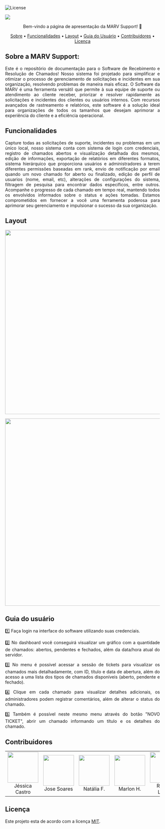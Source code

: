 <img alt="License" src="https://img.shields.io/badge/license-MIT-brightgreen">  

<img src="https://github.com/MARVSupport/.github/assets/114708609/44b51071-aa31-44e0-8a97-7cc7111acbdd"> </p>


 <p align="center"> 
 Bem-vindo a página de apresentação da MARV Support! 👋 <p/>

 <p align="center">
 <a href="#sobre-a-marv-support">Sobre</a> •
 <a href="#funcionalidades">Funcionalidades</a> •
 <a href="#layout">Layout</a> •
 <a href="#guia-do-usuário">Guia do Usuário</a> •
 <a href="#contribuidores">Contribuidores</a> • 
 <a href="#licença">Licença</a>
</p>

## Sobre a MARV Support: 
<p align="justify">
Este é o repositório de documentação para o Software de Recebimento e Resolução de Chamados! Nosso sistema foi projetado para simplificar e otimizar o processo de gerenciamento de solicitações e incidentes em sua organização, resolvendo problemas de maneira mais eficaz.  O Software da MARV  é uma ferramenta versátil que permite à sua equipe de suporte ou atendimento ao cliente receber, priorizar e resolver rapidamente as solicitações e incidentes dos clientes ou usuários internos. Com recursos avançados de rastreamento e relatórios, este software é a solução ideal para organizações de todos os tamanhos que desejam aprimorar a experiência do cliente e a eficiência operacional. </p>


## Funcionalidades
<p align="justify">Capture todas as solicitações de suporte, incidentes ou problemas em um único local, nosso sistema conta com sistema de login com credenciais, registro de chamados abertos e visualização detalhada dos mesmos, edição de informações, exportação de relatórios em diferentes formatos, sistema hierárquico que proporciona usuários e administradores a terem diferentes permissões baseadas em rank, envio de notificação por email quando um novo chamado for aberto ou finalizado, edição de perfil de usuarios (nome, email, etc), alterações de configurações do sistema, filtragem de pesquisa para encontrar dados específicos, entre outros. 
Acompanhe o progresso de cada chamado em tempo real, mantendo todos os envolvidos informados sobre o status e ações tomadas.
Estamos comprometidos em fornecer a você uma ferramenta poderosa para aprimorar seu gerenciamento e impulsionar o sucesso da sua organização. </p>



## Layout

<p align="center"> <img  src="https://github.com/MARVSupport/.github/assets/114708609/75d50787-6697-46ee-8ec6-2df58d63f361"  width="600px;"> </p>
<p align="center"> <img src="https://github.com/MARVSupport/.github/assets/114708609/0c07face-c962-4666-841f-208967276de1" width="610">

 
## Guia do usuário
<p align="justify">1️⃣ Faça login na interface do software utilizando suas credenciais.</p>
<p align="justify">2️⃣ No dashboard você conseguirá visualizar um gráfico com a quantidade de chamados: abertos, pendentes e fechados, além da data/hora atual do servidor.</p>
<p align="justify">3️⃣ No menu é possível acessar a sessão de tickets para visualizar os chamados mais detalhadamente, com ID, título e data de abertura, além do acesso a uma lista dos tipos de chamados disponíveis (aberto, pendente e fechado).<p/>
<p align="justify">4️⃣ Clique em cada chamado para visualizar detalhes adicionais, os administradores podem registrar comentários, além de alterar o status do chamado.</p>
<p align="justify">5️⃣ Também é possível neste mesmo menu através do botão "NOVO TICKET", abrir um chamado informando um título e os detalhes do chamado.</p>



## Contribuidores

<table>
 <tr> 
    <td align="center"> <img  src="https://github.com/MARVSupport/.github/assets/114708609/7b5a51e0-e429-4e14-b6a9-4cf0e66ebc8c" width=100px> <br/> Jéssica Castro </td>
    <td align="center"> <img  src="https://github.com/MARVSupport/Perfil/assets/114708609/1202f1ae-d088-4dc8-8ed4-e248f4caf831" width=100px> <br/> Jose Soares </td>
    <td align="center"> <img  src="https://github.com/MARVSupport/Perfil/assets/114708609/b88d7774-7503-47d9-948e-91caabde01f6" width=100px> <br/> Natália F. </td>
    <td align="center"> <img  src="https://github.com/MARVSupport/Perfil/assets/114708609/d67a297e-8a1c-477d-b362-9a8f66582743" width=100px> <br/> Marlon H. </td>
    <td align="center"> <img  src="https://github.com/MARVSupport/Perfil/assets/114708609/38d26713-0fd1-4402-a8d8-4e2aeb1a41ad" width=100px> <br/> Rebeca Louise </td>
    <td align="center"> <img  src="https://github.com/MARVSupport/Perfil/assets/114708609/bb8c7630-56b9-4543-a159-d45c2f4c6617" width=100px> <br/> Taise Ferreira </td>
    <td align="center"> <img  src="https://github.com/MARVSupport/Perfil/assets/114708609/ed65b2ca-1cd4-4d2b-90ad-02a900dc26b1" width=100px> <br/> Victor Silva </td>
    </tr>
</table> 


## Licença
Este projeto esta de acordo com a licença [MIT](./LICENSE).
